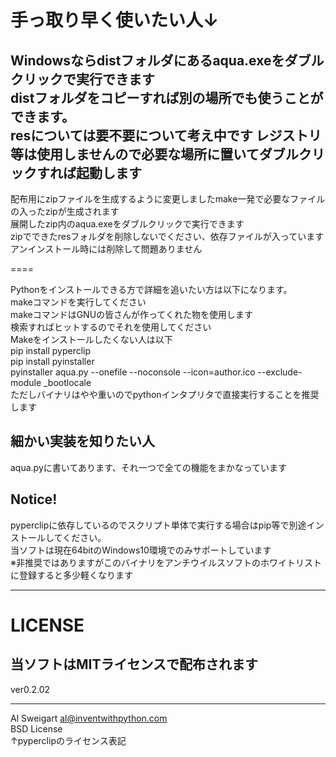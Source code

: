 手っ取り早く使いたい人↓  
====
Windowsならdistフォルダにあるaqua.exeをダブルクリックで実行できます  
distフォルダをコピーすれば別の場所でも使うことができます。  
resについては要不要について考え中です
レジストリ等は使用しませんので必要な場所に置いてダブルクリックすれば起動します  
---
配布用にzipファイルを生成するように変更しましたmake一発で必要なファイルの入ったzipが生成されます  
展開したzip内のaqua.exeをダブルクリックで実行できます  
zipでできたresフォルダを削除しないでください、依存ファイルが入っています  
アンインストール時には削除して問題ありません  
  
====

Pythonをインストールできる方で詳細を追いたい方は以下になります。    
makeコマンドを実行してください  
makeコマンドはGNUの皆さんが作ってくれた物を使用します  
検索すればヒットするのでそれを使用してください  
Makeをインストールしたくない人は以下  
pip install pyperclip  
pip install pyinstaller  
pyinstaller aqua.py --onefile --noconsole --icon=author.ico --exclude-module _bootlocale  
ただしバイナリはやや重いのでpythonインタプリタで直接実行することを推奨します  
  
  
細かい実装を知りたい人  
----
aqua.pyに書いてあります、それ一つで全ての機能をまかなっています  
  
Notice!  
----
pyperclipに依存しているのでスクリプト単体で実行する場合はpip等で別途インストールしてください。  
当ソフトは現在64bitのWindows10環境でのみサポートしています  
※非推奨ではありますがこのバイナリをアンチウイルスソフトのホワイトリストに登録すると多少軽くなります  


-------------
LICENSE
====
当ソフトはMITライセンスで配布されます
----  
ver0.2.02


  
  
-----------------------------------
Al Sweigart al@inventwithpython.com  
BSD License  
↑pyperclipのライセンス表記